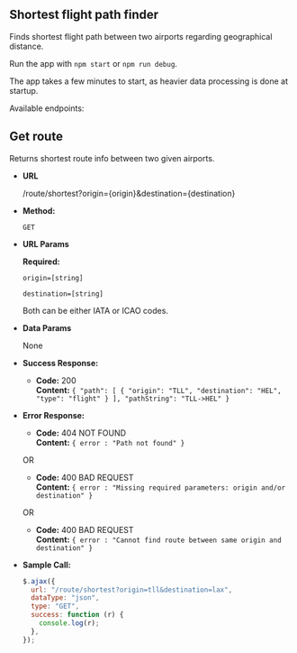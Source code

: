## **Shortest flight path finder**

Finds shortest flight path between two airports regarding geographical distance.

Run the app with `npm start` or `npm run debug`.

The app takes a few minutes to start, as heavier data processing is done at startup.

Available endpoints:

## **Get route**

Returns shortest route info between two given airports.

- **URL**

  /route/shortest?origin={origin}&destination={destination}

- **Method:**

  `GET`

- **URL Params**

  **Required:**

  `origin=[string]`

  `destination=[string]`

  Both can be either IATA or ICAO codes.

- **Data Params**

  None

- **Success Response:**

  - **Code:** 200 <br />
    **Content:** `{ "path": [ { "origin": "TLL", "destination": "HEL", "type": "flight" } ], "pathString": "TLL->HEL" }`

- **Error Response:**

  - **Code:** 404 NOT FOUND <br />
    **Content:** `{ error : "Path not found" }`

  OR

  - **Code:** 400 BAD REQUEST <br />
    **Content:** `{ error : "Missing required parameters: origin and/or destination" }`

  OR

  - **Code:** 400 BAD REQUEST <br />
    **Content:** `{ error : "Cannot find route between same origin and destination" }`

- **Sample Call:**

  ```javascript
  $.ajax({
    url: "/route/shortest?origin=tll&destination=lax",
    dataType: "json",
    type: "GET",
    success: function (r) {
      console.log(r);
    },
  });
  ```
